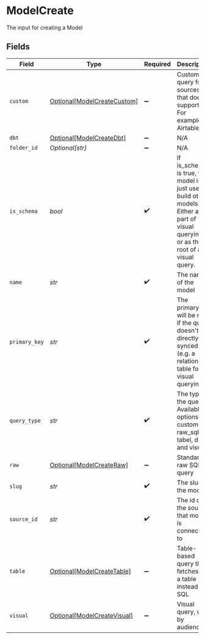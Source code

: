 # ModelCreate

The input for creating a Model


## Fields

| Field                                                                                                                                    | Type                                                                                                                                     | Required                                                                                                                                 | Description                                                                                                                              |
| ---------------------------------------------------------------------------------------------------------------------------------------- | ---------------------------------------------------------------------------------------------------------------------------------------- | ---------------------------------------------------------------------------------------------------------------------------------------- | ---------------------------------------------------------------------------------------------------------------------------------------- |
| `custom`                                                                                                                                 | [Optional[ModelCreateCustom]](../../models/shared/modelcreatecustom.md)                                                                  | :heavy_minus_sign:                                                                                                                       | Custom query for sources that doesn't support sql. For example, Airtable.                                                                |
| `dbt`                                                                                                                                    | [Optional[ModelCreateDbt]](../../models/shared/modelcreatedbt.md)                                                                        | :heavy_minus_sign:                                                                                                                       | N/A                                                                                                                                      |
| `folder_id`                                                                                                                              | *Optional[str]*                                                                                                                          | :heavy_minus_sign:                                                                                                                       | N/A                                                                                                                                      |
| `is_schema`                                                                                                                              | *bool*                                                                                                                                   | :heavy_check_mark:                                                                                                                       | If is_schema is true, the model is just used to build other models.<br/>Either as part of visual querying, or as the root of a visual query. |
| `name`                                                                                                                                   | *str*                                                                                                                                    | :heavy_check_mark:                                                                                                                       | The name of the model                                                                                                                    |
| `primary_key`                                                                                                                            | *str*                                                                                                                                    | :heavy_check_mark:                                                                                                                       | The primary key will be null if the query doesn't get directly synced (e.g. a relationship table for visual querying)                    |
| `query_type`                                                                                                                             | *str*                                                                                                                                    | :heavy_check_mark:                                                                                                                       | The type of the query. Available options: custom, raw_sql, tabel, dbt and visual.                                                        |
| `raw`                                                                                                                                    | [Optional[ModelCreateRaw]](../../models/shared/modelcreateraw.md)                                                                        | :heavy_minus_sign:                                                                                                                       | Standard raw SQL query                                                                                                                   |
| `slug`                                                                                                                                   | *str*                                                                                                                                    | :heavy_check_mark:                                                                                                                       | The slug of the model                                                                                                                    |
| `source_id`                                                                                                                              | *str*                                                                                                                                    | :heavy_check_mark:                                                                                                                       | The id of the source that model is connected to                                                                                          |
| `table`                                                                                                                                  | [Optional[ModelCreateTable]](../../models/shared/modelcreatetable.md)                                                                    | :heavy_minus_sign:                                                                                                                       | Table-based query that fetches on a table instead of SQL                                                                                 |
| `visual`                                                                                                                                 | [Optional[ModelCreateVisual]](../../models/shared/modelcreatevisual.md)                                                                  | :heavy_minus_sign:                                                                                                                       | Visual query, used by audience                                                                                                           |